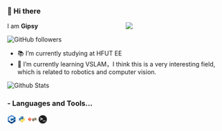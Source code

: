 ### :wave: Hi there

I am **Gipsy**
<img align='right' src="https://media.giphy.com/media/M9gbBd9nbDrOTu1Mqx/giphy.gif" width="230">

![GitHub followers](https://img.shields.io/github/followers/GRF-Sunomikp31?label=Follow&style=social)

- :books: I’m currently studying at HFUT EE
- 🌱 I’m currently learning VSLAM，I think this is a very interesting field, which is related to robotics and computer vision.

![Github Stats](https://github-readme-stats.vercel.app/api?username=GRF-Sunomikp31&show_icons=true&theme=prussian)

### - Languages and Tools...
<code><img height="20" src="https://raw.githubusercontent.com/github/explore/80688e429a7d4ef2fca1e82350fe8e3517d3494d/topics/cpp/cpp.png"></code>
<code><img height="20" src="https://raw.githubusercontent.com/github/explore/80688e429a7d4ef2fca1e82350fe8e3517d3494d/topics/python/python.png"></code>
<code><img height="20" src="https://raw.githubusercontent.com/github/explore/80688e429a7d4ef2fca1e82350fe8e3517d3494d/topics/git/git.png"></code>
<code><img height="20" src="https://raw.githubusercontent.com/github/explore/80688e429a7d4ef2fca1e82350fe8e3517d3494d/topics/terminal/terminal.png"></code>

